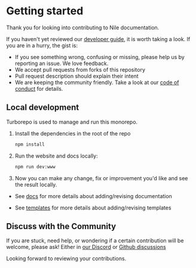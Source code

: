 # Getting started

Thank you for looking into contributing to Nile documentation. 

If you haven't yet reviewed our [developer guide](../DEVELOPERS.md), it is worth taking a look. If you are in a hurry, the gist is:

- If you see something wrong, confusing or missing, please help us by reporting an issue. We love feedback.
- We accept pull requests from forks of this repository
- Pull request description should explain their intent
- We are keeping the community friendly. Take a look at our [code of conduct](../CODE_OF_CONDUCT.md) for details.

## Local development

Turborepo is used to manage and run this monorepo.

1. Install the dependencies in the root of the repo

   ```sh
   npm install
   ```

2. Run the website and docs locally:

   ```sh
   npm run dev:www
   ```

3. Now you can make any change, fix or improvement you'd like and see the result locally.

- See [docs](./app/docs/README.md) for more details about adding/revising documentation

- See [templates](./app/templates/README.md) for more details about adding/revising templates

## Discuss with the Community

If you are stuck, need help, or wondering if a certain contribution will be welcome, please ask! Either in [our Discord](https://discord.com/invite/8UuBB84tTy) or [Github discussions](https://github.com/orgs/niledatabase/discussions)

Looking forward to reviewing your contributions.
